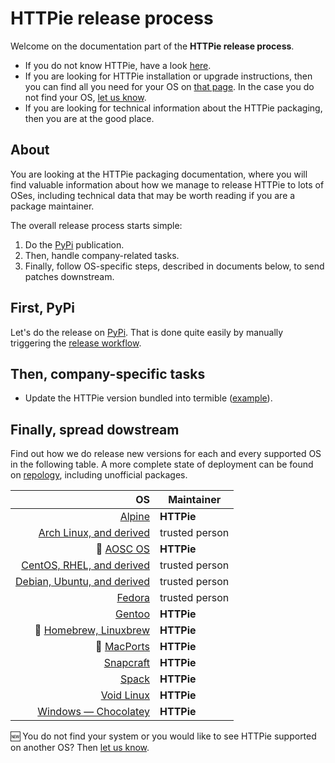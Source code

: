 # HTTPie release process

Welcome on the documentation part of the **HTTPie release process**.

- If you do not know HTTPie, have a look [here](https://httpie.io/cli).
- If you are looking for HTTPie installation or upgrade instructions, then you can find all you need for your OS on [that page](https://httpie.io/docs#installation). In the case you do not find your OS, [let us know](https://github.com/httpie/httpie/issues/).
- If you are looking for technical information about the HTTPie packaging, then you are at the good place.

## About

You are looking at the HTTPie packaging documentation, where you will find valuable information about how we manage to release HTTPie to lots of OSes, including technical data that may be worth reading if you are a package maintainer.

The overall release process starts simple:

1. Do the [PyPi](https://pypi.org/project/httpie/) publication.
2. Then, handle company-related tasks.
3. Finally, follow OS-specific steps, described in documents below, to send patches downstream.

## First, PyPi

Let's do the release on [PyPi](https://pypi.org/project/httpie/).
That is done quite easily by manually triggering the [release workflow](https://github.com/httpie/httpie/actions/workflows/release.yml).

## Then, company-specific tasks

- Update the HTTPie version bundled into termible ([example](https://github.com/httpie/termible/pull/1)).

## Finally, spread dowstream

Find out how we do release new versions for each and every supported OS in the following table.
A more complete state of deployment can be found on [repology](https://repology.org/project/httpie/versions), including unofficial packages.

|                                           OS | Maintainer     |
| -------------------------------------------: | -------------- |
|                      [Alpine](linux-alpine/) | **HTTPie**     |
|       [Arch Linux, and derived](linux-arch/) | trusted person |
|        :construction: [AOSC OS](linux-aosc/) | **HTTPie**     |
|   [CentOS, RHEL, and derived](linux-centos/) | trusted person |
| [Debian, Ubuntu, and derived](linux-debian/) | trusted person |
|                      [Fedora](linux-fedora/) | trusted person |
|                      [Gentoo](linux-gentoo/) | **HTTPie**     |
|  :construction: [Homebrew, Linuxbrew](brew/) | **HTTPie**     |
|        :construction: [MacPorts](mac-ports/) | **HTTPie**     |
|                      [Snapcraft](snapcraft/) | **HTTPie**     |
|                              [Spack](spack/) | **HTTPie**     |
|                    [Void Linux](linux-void/) | **HTTPie**     |
|  [Windows — Chocolatey](windows-chocolatey/) | **HTTPie**     |

:new: You do not find your system or you would like to see HTTPie supported on another OS? Then [let us know](https://github.com/httpie/httpie/issues/).
